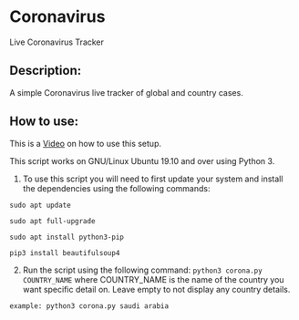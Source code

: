 # Coronavirus
Live Coronavirus Tracker

## Description:
A simple Coronavirus live tracker of global and country cases.



## How to use:
This is a [Video]() on how to use this setup.

This script works on GNU/Linux Ubuntu 19.10 and over using Python 3.

1. To use this script you will need to first update your system and install the dependencies using the following commands:

`sudo apt update`

`sudo apt full-upgrade`

`sudo apt install python3-pip`

`pip3 install beautifulsoup4`


2. Run the script using the following command:
`python3 corona.py COUNTRY_NAME` where COUNTRY_NAME is the name of the country you want specific detail on. Leave empty to not display any country details.

`example: python3 corona.py saudi arabia`
